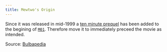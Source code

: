 ```yaml
---
title: Mewtwo's Origin
---
```

Since it was released in mid-1999 a [ten minute prequel][UN06] has been added
to the begining of [`M01`][M01]. Therefore move it to immediately preceed the
movie as intended.

Source: [Bulbapedia][source]

[source]: http://bulbapedia.bulbagarden.net/wiki/The_Uncut_Story_of_Mewtwo%27s_Origin
[M01]: http://bulbapedia.bulbagarden.net/wiki/M01
[UN06]: http://bulbapedia.bulbagarden.net/wiki/The_Uncut_Story_of_Mewtwo%27s_Origin
